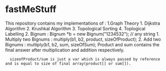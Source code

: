 # fastMeStuff

This repository contains my implementations of :
1.Graph Theory
      1. Dijkstra Algorithm
      2. Krushkal Algorithm
      3. Topological Sorting 
      4. Toplogical Labelling
2. Bignum :  Bignum *b = new Bignum("1234532"); // any string
      1. Multiply two Bignums : multiply(b1, b2, product, sizeOfProduct);
      2. Add two Bignums : multiply(b1, b2, sum, sizeOfSum);
      Product and sum contains the final answer after multiplication and addition respectively.
      
      sizeofProduct/sum is just a var which is always passed by reference and is equal to size of final array(product[] or sum[]).
